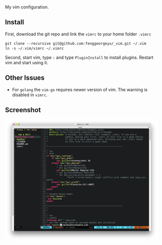 

My vim configuration.

## Install

First, download the git repo and link the `vimrc` to your home folder `.vimrc`

	git clone --recursive git@github.com:fenggeorgeyu/_vim.git ~/.vim
	ln -s ~/.vim/vimrc ~/.vimrc

Second, start vim, type `:` and type `PluginInstall` to install plugins. Restart vim and start using it.


## Other Issues

* For `golang` the `vim-go` requires newer version of vim. The warning is disabled in `vimrc`.

## Screenshot

![Screenshot](misc/screenshot.png)
